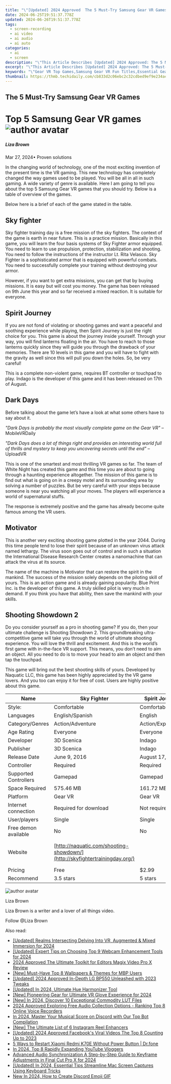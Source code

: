 ```yaml
---
title: "\"[Updated] 2024 Approved  The 5 Must-Try Samsung Gear VR Games\""
date: 2024-06-25T19:51:37.778Z
updated: 2024-06-26T19:51:37.778Z
tags: 
  - screen-recording
  - ai video
  - ai audio
  - ai auto
categories: 
  - ai
  - screen
description: "\"This Article Describes [Updated] 2024 Approved: The 5 Must-Try Samsung Gear VR Games\""
excerpt: "\"This Article Describes [Updated] 2024 Approved: The 5 Must-Try Samsung Gear VR Games\""
keywords: "\"Gear VR Top Games,Samsung Gear VR Fun Titles,Essential Gear VR Games,Must-Play Gear VR,Best Gear VR Experiences,Popular Gear VR Games,Samsung Gear VR Classics\""
thumbnail: https://thmb.techidaily.com/cb833d2c06ebc2c32cdbed9ef9e234accd8f5206773825bdc531095627fac7c4.jpg
---
```


## The 5 Must-Try Samsung Gear VR Games

# Top 5 Samsung Gear VR games ![author avatar](https://lh5.googleusercontent.com/-AIMmjowaFs4/AAAAAAAAAAI/AAAAAAAAABc/Y5UmwDaI7HU/s250-c-k/photo.jpg)

##### Liza Brown

 Mar 27, 2024• Proven solutions

 In the changing world of technology, one of the most exciting invention of the present time is the VR gaming. This new technology has completely changed the way games used to be played. You will be all in all in such gaming. A wide variety of genre is available. Here I am going to tell you about the top 5 Samsung Gear VR games that you should try. Below is a table of overview of the games.

 Below here is a brief of each of the game stated in the table.

## Sky fighter

 Sky fighter training day is a free mission of the sky fighters. The context of the game is earth in near future. This is a practice mission. Basically in this game, you will learn the four basis systems of Sky Fighter armor equipped. You need to learn to use propulsion, protection, stabilization and shooting. You need to follow the instructions of the instructor Lt. Rita Velasco. Sky Fighter is a sophisticated armor that is equipped with powerful combats. You need to successfully complete your training without destroying your armor.

 However, if you want to get extra missions, you can get that by buying missions. It is easy but will cost you money. The game has been released on 9th June this year and so far received a mixed reaction. It is suitable for everyone.

## Spirit Journey

 If you are not fond of violating or shooting games and want a peaceful and soothing experience while playing, then Spirit Journey is just the right choice for you. This game is about the journey inside yourself. Through your way, you will find lanterns floating in the air. You have to reach to those lanterns quickly since they will guide you through the drawback of your memories. There are 10 levels in this game and you will have to fight with the gravity as well since this will pull you down the holes. So, be very careful!

 This is a complete non-violent game, requires BT controller or touchpad to play. Indago is the developer of this game and it has been released on 17th of August.

## Dark Days

 Before talking about the game let’s have a look at what some others have to say about it.

_"Dark Days is probably the most visually complete game on the Gear VR"_ –MobileVRDaily

_"Dark Days does a lot of things right and provides an interesting world full of thrills and mystery to keep you uncovering secrets until the end"_ –UploadVR

 This is one of the smartest and most thrilling VR games so far. The team of White Night has created this game and this time you are about to going through a haunting experience altogether. The mission of this game is to find out what is going on in a creepy motel and its surrounding area by solving a number of puzzles. But be very careful with your steps because someone is near you watching all your moves. The players will experience a world of supernatural stuffs.

 The response is extremely positive and the game has already become quite famous among the VR users.

## Motivator

 This is another very exciting shooting game plotted in the year 2044\. During this time people tend to lose their spirit because of an unknown virus attack named lethargy. The virus soon goes out of control and in such a situation the International Disease Research Center creates a nanomachine that can attack the virus at its source.

 The name of the machine is Motivator that can restore the spirit in the mankind. The success of the mission solely depends on the piloting skill of yours. This is an action game and is already gaining popularity. Blue Print Inc. is the developer of this game. A truly skilled pilot is very much in demand. If you think you have that ability, then save the mankind with your skills.

## Shooting Showdown 2

 Do you consider yourself as a pro in shooting game? If you do, then your ultimate challenge is Shooting Showdown 2\. This groundbreaking ultra-competitive game will take you through the world of ultimate shooting experience. You will love the thrill and excitement. And this is the world’s first game with in-the-face VR support. This means, you don’t need to aim an object. All you need to do is to move your head to aim an object and then tap the touchpad.

 This game will bring out the best shooting skills of yours. Developed by Naquatic LLC, this game has been highly appreciated by the VR game lovers. And you too can enjoy it for free of cost. Users are highly positive about this game.

| Name                  | Sky Fighter                                                                | Spirit Journey     | Dark Days                                                             | Motivator                      | Shooting Showdown 2                                                                  |
| --------------------- | -------------------------------------------------------------------------- | ------------------ | --------------------------------------------------------------------- | ------------------------------ | ------------------------------------------------------------------------------------ |
| Style:                | Comfortable                                                                | Comfortable        | Comfortable                                                           | Moderate                       | Comfortable                                                                          |
| Languages             | English/Spanish                                                            | English            | English/French                                                        | English/Japanese               | English                                                                              |
| Category/Genres       | Action/Adventure                                                           | Action/Exploration | Horror                                                                | Action/Casual                  | Action/shooter                                                                       |
| Age Rating            | Everyone                                                                   | Everyone           | Everyone                                                              | Everyone                       | Everyone                                                                             |
| Developer             | 3D Scenica                                                                 | Indago             | Parallel Studio                                                       | Blue Print Inc.                | Naquatic LLC                                                                         |
| Publisher             | 3D Scenica                                                                 | Indago             | Oculus Studio                                                         | Blue Print Inc.                | Naquatic LLC                                                                         |
| Release Date          | June 9, 2016                                                               | August 17, 2016    | June 22, 2016                                                         | August 17, 2016                | April 18, 2015                                                                       |
| Controller            | Required                                                                   | Required           | Required                                                              | Required                       | Required                                                                             |
| Supported Controllers | Gamepad                                                                    | Gamepad            | Touchpad                                                              | Gamepad                        | Gamepad                                                                              |
| Space Required        | 575.46 MB                                                                  | 161.72 MB          | 713.16 MB                                                             | 120.89MB                       | 220.39 MB                                                                            |
| Platform              | Gear VR                                                                    | Gear VR            | Gear VR                                                               | Gear VR                        | Gear VR                                                                              |
| Internet connection   | Required for download                                                      | Not required       | Not required                                                          | Required for download          | Not required                                                                         |
| User/players          | Single                                                                     | Single             | Single                                                                | Single                         | Multiplayer                                                                          |
| Free demon available  | No                                                                         | No                 | No                                                                    | Yes                            | Yes                                                                                  |
| Website               | [http://naquatic.com/shooting-showdown/](http://skyfightertrainingday.org/) |                    | [http://www.parallel-studio.com/](http://www.parallel-studio.com/) | < <https://www.b-print.co.jp/> > | [http://naquatic.com/shooting-showdown/](http://naquatic.com/shooting-showdown/) |
| Pricing               | Free                                                                       | $2.99              | $7.99                                                                 | Free                           | Free                                                                                 |
| Recommend             | 3.5 stars                                                                  | 5 stars            | 4 Stars                                                               | 3.5 stars                      | 4 stars                                                                              |

![author avatar](https://lh5.googleusercontent.com/-AIMmjowaFs4/AAAAAAAAAAI/AAAAAAAAABc/Y5UmwDaI7HU/s250-c-k/photo.jpg)

Liza Brown

Liza Brown is a writer and a lover of all things video.

Follow @Liza Brown


<ins class="adsbygoogle"
     style="display:block"
     data-ad-format="autorelaxed"
     data-ad-client="ca-pub-7571918770474297"
     data-ad-slot="1223367746"></ins>



<ins class="adsbygoogle"
     style="display:block"
     data-ad-client="ca-pub-7571918770474297"
     data-ad-slot="8358498916"
     data-ad-format="auto"
     data-full-width-responsive="true"></ins>


<span class="atpl-alsoreadstyle">Also read:</span>
<div><ul>
<li><a href="https://fox-helps.techidaily.com/updated-realms-intersecting-delving-into-vr-augmented-and-mixed-immersion-for-2024/"><u>[Updated] Realms Intersecting  Delving Into VR, Augmented & Mixed Immersion for 2024</u></a></li>
<li><a href="https://fox-helps.techidaily.com/updated-expert-tips-on-choosing-top-9-webcam-enhancement-tools-for-2024/"><u>[Updated] Expert Tips on Choosing Top 9 Webcam Enhancement Tools for 2024</u></a></li>
<li><a href="https://fox-helps.techidaily.com/2024-approved-the-ultimate-toolkit-for-editors-magix-video-pro-x-review/"><u>2024 Approved  The Ultimate Toolkit for Editors  Magix Video Pro X Review</u></a></li>
<li><a href="https://fox-helps.techidaily.com/new-must-have-top-8-wallpapers-and-themes-for-mbp-users/"><u>[New] Must-Have  Top 8 Wallpapers & Themes for MBP Users</u></a></li>
<li><a href="https://fox-helps.techidaily.com/updated-2024-approved-in-depth-lg-bp550-unleashed-with-2023-tweaks/"><u>[Updated] 2024 Approved  In-Depth  LG BP550 Unleashed with 2023 Tweaks</u></a></li>
<li><a href="https://fox-helps.techidaily.com/updated-in-2024-ultimate-hue-harmonizer-tool/"><u>[Updated] In 2024, Ultimate Hue Harmonizer Tool</u></a></li>
<li><a href="https://fox-helps.techidaily.com/new-pioneering-gear-for-ultimate-vr-glove-experience-for-2024/"><u>[New] Pioneering Gear for Ultimate VR Glove Experience for 2024</u></a></li>
<li><a href="https://fox-helps.techidaily.com/new-in-2024-discover-10-exceptional-commodity-lut-files/"><u>[New] In 2024, Discover 10 Exceptional Commodity LUT Files</u></a></li>
<li><a href="https://audio-editing.techidaily.com/2024-approved-exploring-free-audio-collection-options-ranking-top-8-online-voice-recorders/"><u>2024 Approved Exploring Free Audio Collection Options - Ranking Top 8 Online Voice Recorders</u></a></li>
<li><a href="https://discord-videos.techidaily.com/in-2024-master-your-musical-score-on-discord-with-our-top-bot-compilation/"><u>In 2024, Master Your Musical Score on Discord with Our Top Bot Compilation</u></a></li>
<li><a href="https://instagram-videos.techidaily.com/new-the-ultimate-list-of-6-instagram-reel-enhancers/"><u>[New] The Ultimate List of 6 Instagram Reel Enhancers</u></a></li>
<li><a href="https://facebook-video-recording.techidaily.com/updated-2024-approved-facebooks-viral-videos-the-top-8-counting-up-to-2023/"><u>[Updated] 2024 Approved  Facebook's Viral Videos  The Top 8 Counting Up to 2023</u></a></li>
<li><a href="https://phone-solutions.techidaily.com/5-ways-to-restart-xiaomi-redmi-k70e-without-power-button-drfone-by-drfone-reset-android-reset-android/"><u>5 Ways to Restart Xiaomi Redmi K70E Without Power Button | Dr.fone</u></a></li>
<li><a href="https://youtube-help.techidaily.com/in-2024-top-8-rapidly-expanding-youtube-vloggers/"><u>In 2024, Top 8 Rapidly Expanding YouTube Vloggers</u></a></li>
<li><a href="https://audio-shaping.techidaily.com/advanced-audio-synchronization-a-step-by-step-guide-to-keyframe-adjustments-in-final-cut-pro-x-for-2024/"><u>Advanced Audio Synchronization A Step-by-Step Guide to Keyframe Adjustments in Final Cut Pro X for 2024</u></a></li>
<li><a href="https://visual-screen-recording.techidaily.com/updated-in-2024-essential-tips-streamline-mac-screen-captures-using-keyboard-tricks/"><u>[Updated] In 2024, Essential Tips  Streamline Mac Screen Captures Using Keyboard Tricks</u></a></li>
<li><a href="https://ai-editing-video.techidaily.com/new-in-2024-how-to-create-discord-emoji-gif/"><u>New In 2024, How to Create Discord Emoji GIF</u></a></li>
</ul></div>
